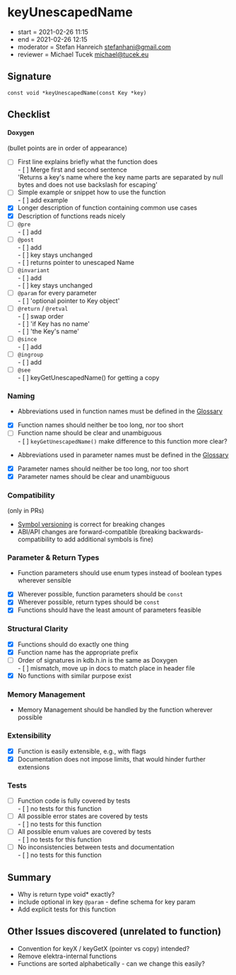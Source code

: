 # keyUnescapedName

- start = 2021-02-26 11:15
- end = 2021-02-26 12:15
- moderator = Stefan Hanreich <stefanhani@gmail.com>
- reviewer = Michael Tucek <michael@tucek.eu>

## Signature

`const void *keyUnescapedName(const Key *key)`

## Checklist

#### Doxygen

(bullet points are in order of appearance)

- [ ] First line explains briefly what the function does  
       - [ ] Merge first and second sentence  
       'Returns a key's name where the key name parts are separated by null bytes and does not use backslash for escaping'
- [ ] Simple example or snippet how to use the function  
       - [ ] add example
- [x] Longer description of function containing common use cases
- [x] Description of functions reads nicely
- [ ] `@pre`  
       - [ ] add
- [ ] `@post`  
       - [ ] add  
       - [ ] key stays unchanged  
       - [ ] returns pointer to unescaped Name
- [ ] `@invariant`  
       - [ ] add  
       - [ ] key stays unchanged
- [ ] `@param` for every parameter  
       - [ ] 'optional pointer to Key object'
- [ ] `@return` / `@retval`  
       - [ ] swap order  
       - [ ] 'if Key has no name'  
       - [ ] 'the Key's name'
- [ ] `@since`  
       - [ ] add
- [ ] `@ingroup`  
       - [ ] add
- [ ] `@see`  
       - [ ] keyGetUnescapedName() for getting a copy

### Naming

- Abbreviations used in function names must be defined in the
  [Glossary](/doc/help/elektra-glossary.md)
- [x] Function names should neither be too long, nor too short
- [ ] Function name should be clear and unambiguous  
       - [ ] `keyGetUnescapedName()` make difference to this function more clear?
- Abbreviations used in parameter names must be defined in the
  [Glossary](/doc/help/elektra-glossary.md)
- [x] Parameter names should neither be too long, nor too short
- [x] Parameter names should be clear and unambiguous

### Compatibility

(only in PRs)

- [Symbol versioning](/doc/dev/symbol-versioning.md)
  is correct for breaking changes
- ABI/API changes are forward-compatible (breaking backwards-compatibility
  to add additional symbols is fine)

### Parameter & Return Types

- Function parameters should use enum types instead of boolean types
  wherever sensible
- [x] Wherever possible, function parameters should be `const`
- [x] Wherever possible, return types should be `const`
- [x] Functions should have the least amount of parameters feasible

### Structural Clarity

- [x] Functions should do exactly one thing
- [x] Function name has the appropriate prefix
- [ ] Order of signatures in kdb.h.in is the same as Doxygen  
       - [ ] mismatch, move up in docs to match place in header file
- [x] No functions with similar purpose exist

### Memory Management

- Memory Management should be handled by the function wherever possible

### Extensibility

- [x] Function is easily extensible, e.g., with flags
- [x] Documentation does not impose limits, that would hinder further extensions

### Tests

- [ ] Function code is fully covered by tests  
       - [ ] no tests for this function
- [ ] All possible error states are covered by tests  
       - [ ] no tests for this function
- [ ] All possible enum values are covered by tests  
       - [ ] no tests for this function
- [ ] No inconsistencies between tests and documentation  
       - [ ] no tests for this function

## Summary

- Why is return type void\* exactly?
- include optional in key `@param` - define schema for key param
- Add explicit tests for this function

## Other Issues discovered (unrelated to function)

- Convention for keyX / keyGetX (pointer vs copy) intended?
- Remove elektra-internal functions
- Functions are sorted alphabetically - can we change this easily?
